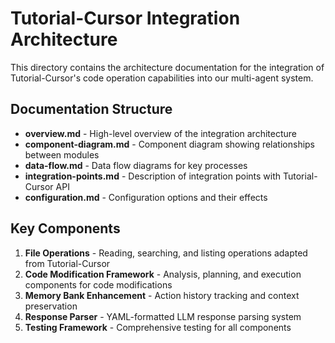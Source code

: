 # Tutorial-Cursor Integration Architecture

This directory contains the architecture documentation for the integration of Tutorial-Cursor's code operation capabilities into our multi-agent system.

## Documentation Structure

- **overview.md** - High-level overview of the integration architecture
- **component-diagram.md** - Component diagram showing relationships between modules
- **data-flow.md** - Data flow diagrams for key processes
- **integration-points.md** - Description of integration points with Tutorial-Cursor API
- **configuration.md** - Configuration options and their effects

## Key Components

1. **File Operations** - Reading, searching, and listing operations adapted from Tutorial-Cursor
2. **Code Modification Framework** - Analysis, planning, and execution components for code modifications
3. **Memory Bank Enhancement** - Action history tracking and context preservation
4. **Response Parser** - YAML-formatted LLM response parsing system
5. **Testing Framework** - Comprehensive testing for all components 